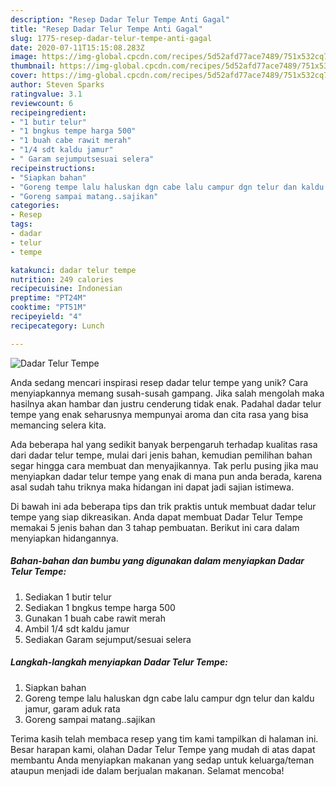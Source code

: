 ```yaml
---
description: "Resep Dadar Telur Tempe Anti Gagal"
title: "Resep Dadar Telur Tempe Anti Gagal"
slug: 1775-resep-dadar-telur-tempe-anti-gagal
date: 2020-07-11T15:15:08.283Z
image: https://img-global.cpcdn.com/recipes/5d52afd77ace7489/751x532cq70/dadar-telur-tempe-foto-resep-utama.jpg
thumbnail: https://img-global.cpcdn.com/recipes/5d52afd77ace7489/751x532cq70/dadar-telur-tempe-foto-resep-utama.jpg
cover: https://img-global.cpcdn.com/recipes/5d52afd77ace7489/751x532cq70/dadar-telur-tempe-foto-resep-utama.jpg
author: Steven Sparks
ratingvalue: 3.1
reviewcount: 6
recipeingredient:
- "1 butir telur"
- "1 bngkus tempe harga 500"
- "1 buah cabe rawit merah"
- "1/4 sdt kaldu jamur"
- " Garam sejumputsesuai selera"
recipeinstructions:
- "Siapkan bahan"
- "Goreng tempe lalu haluskan dgn cabe lalu campur dgn telur dan kaldu jamur, garam aduk rata"
- "Goreng sampai matang..sajikan"
categories:
- Resep
tags:
- dadar
- telur
- tempe

katakunci: dadar telur tempe 
nutrition: 249 calories
recipecuisine: Indonesian
preptime: "PT24M"
cooktime: "PT51M"
recipeyield: "4"
recipecategory: Lunch

---
```



![Dadar Telur Tempe](https://img-global.cpcdn.com/recipes/5d52afd77ace7489/751x532cq70/dadar-telur-tempe-foto-resep-utama.jpg)

Anda sedang mencari inspirasi resep dadar telur tempe yang unik? Cara menyiapkannya memang susah-susah gampang. Jika salah mengolah maka hasilnya akan hambar dan justru cenderung tidak enak. Padahal dadar telur tempe yang enak seharusnya mempunyai aroma dan cita rasa yang bisa memancing selera kita.



Ada beberapa hal yang sedikit banyak berpengaruh terhadap kualitas rasa dari dadar telur tempe, mulai dari jenis bahan, kemudian pemilihan bahan segar hingga cara membuat dan menyajikannya. Tak perlu pusing jika mau menyiapkan dadar telur tempe yang enak di mana pun anda berada, karena asal sudah tahu triknya maka hidangan ini dapat jadi sajian istimewa.


Di bawah ini ada beberapa tips dan trik praktis untuk membuat dadar telur tempe yang siap dikreasikan. Anda dapat membuat Dadar Telur Tempe memakai 5 jenis bahan dan 3 tahap pembuatan. Berikut ini cara dalam menyiapkan hidangannya.

<!--inarticleads1-->

##### Bahan-bahan dan bumbu yang digunakan dalam menyiapkan Dadar Telur Tempe:

1. Sediakan 1 butir telur
1. Sediakan 1 bngkus tempe harga 500
1. Gunakan 1 buah cabe rawit merah
1. Ambil 1/4 sdt kaldu jamur
1. Sediakan  Garam sejumput/sesuai selera




<!--inarticleads2-->

##### Langkah-langkah menyiapkan Dadar Telur Tempe:

1. Siapkan bahan
1. Goreng tempe lalu haluskan dgn cabe lalu campur dgn telur dan kaldu jamur, garam aduk rata
1. Goreng sampai matang..sajikan




Terima kasih telah membaca resep yang tim kami tampilkan di halaman ini. Besar harapan kami, olahan Dadar Telur Tempe yang mudah di atas dapat membantu Anda menyiapkan makanan yang sedap untuk keluarga/teman ataupun menjadi ide dalam berjualan makanan. Selamat mencoba!
